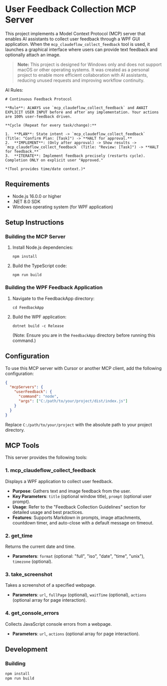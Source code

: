# User Feedback Collection MCP Server

This project implements a Model Context Protocol (MCP) server that enables AI assistants to collect user feedback through a WPF GUI application. When the `mcp_claudeflow_collect_feedback` tool is used, it launches a graphical interface where users can provide text feedback and optionally attach an image.

> **Note:** This project is designed for Windows only and does not support macOS or other operating systems. It was created as a personal project to enable more efficient collaboration with AI assistants, reducing unused requests and improving workflow continuity.


AI Rules:
```
# Continuous Feedback Protocol

**Rule**: ALWAYS use `mcp_claudeflow_collect_feedback` and AWAIT EXPLICIT USER INPUT before and after any implementation. Your actions are 100% user-feedback driven.

**Cycle (Repeat for every task/change):**

1.  **PLAN**: State intent -> `mcp_claudeflow_collect_feedback` (Title: "Confirm Plan: [Task]") -> **HALT for approval.**
2.  **IMPLEMENT**: (Only after approval) -> Show results -> `mcp_claudeflow_collect_feedback` (Title: "Review: [Task]") -> **HALT for feedback.**
3.  **ITERATE**: Implement feedback precisely (restarts cycle). Completion ONLY on explicit user "Approved."

*(Tool provides time/date context.)*
```


## Requirements

- Node.js 16.0.0 or higher
- .NET 8.0 SDK
- Windows operating system (for WPF application)

## Setup Instructions

### Building the MCP Server

1. Install Node.js dependencies:
   ```
   npm install
   ```

2. Build the TypeScript code:
   ```
   npm run build
   ```

### Building the WPF Feedback Application

1. Navigate to the FeedbackApp directory:
   ```
   cd FeedbackApp
   ```

2. Build the WPF application:
   ```
   dotnet build -c Release
   ```
   (Note: Ensure you are in the `FeedbackApp` directory before running this command.)

## Configuration

To use this MCP server with Cursor or another MCP client, add the following configuration:

```json
{
  "mcpServers": {
    "userFeedback": {
      "command": "node",
      "args": ["C:/path/to/your/project/dist/index.js"]
    }
  }
}
```

Replace `C:/path/to/your/project` with the absolute path to your project directory.

## MCP Tools

This server provides the following tools:

### 1. mcp_claudeflow_collect_feedback
Displays a WPF application to collect user feedback.
- **Purpose**: Gathers text and image feedback from the user.
- **Key Parameters**: `title` (optional window title), `prompt` (optional user prompt).
- **Usage**: Refer to the "Feedback Collection Guidelines" section for detailed usage and best practices.
- **Features**: Supports Markdown in prompts, image attachments, countdown timer, and auto-close with a default message on timeout.

### 2. get_time
Returns the current date and time.
- **Parameters**: `format` (optional: "full", "iso", "date", "time", "unix"), `timezone` (optional).

### 3. take_screenshot
Takes a screenshot of a specified webpage.
- **Parameters**: `url`, `fullPage` (optional), `waitTime` (optional), `actions` (optional array for page interaction).

### 4. get_console_errors
Collects JavaScript console errors from a webpage.
- **Parameters**: `url`, `actions` (optional array for page interaction).

## Development

### Building
```bash
npm install
npm run build
```